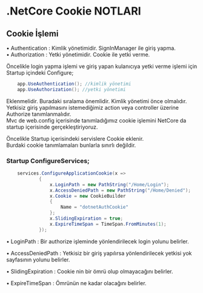 # .NetCore Cookie NOTLARI

## Cookie İşlemi

•	Authentication : Kimlik yönetimidir. SignInManager ile giriş yapma.</br>
•	Authorization : Yetki yönetimidir. Cookie ile yetki verme.</br>

Öncelikle login yapma işlemi ve giriş yapan kulanıcıya yetki verme işlemi için Startup içindeki Configure;	</br>

```csharp
    app.UseAuthentication(); //kimlik yönetimi
    app.UseAuthorization(); //yetki yönetimi

```
Eklenmelidir. Buradaki sıralama önemlidir. Kimlik yönetimi önce olmalıdır.</br>
Yetkisiz giriş yapılmasını istemediğimiz action veya controller üzerine Authorize tanımlanmalıdır.</br>
Mvc de web.config içerisinde tanımladığımız cookie işlemini NetCore da startup içerisinde gerçekleştiriyoruz.</br>

Öncelikle Startup içerisindeki servislere Cookie eklenir.</br>
Burdaki cookie tanımlamaları bunlarla sınırlı değildir.</br>

### Startup ConfigureServices;
```csharp
    services.ConfigureApplicationCookie(x =>
            {
                x.LoginPath = new PathString("/Home/Login");
                x.AccessDeniedPath = new PathString("/Home/Denied");
                x.Cookie = new CookieBuilder
                {
                    Name = "dotnetAuthCookie"
                };
                x.SlidingExpiration = true;
                x.ExpireTimeSpan = TimeSpan.FromMinutes(1);
            });


```

•	LoginPath : Bir authorize işleminde yönlendirilecek login yolunu belirler.</br>

•	AccessDeniedPath : Yetkisiz bir giriş yapılırsa yönlendirilecek yetkisi yok sayfasının yolunu belirler.</br>

•	SlidingExpiration : Cookie nin bir ömrü olup olmayacağını belirler.</br>

•	ExpireTimeSpan : Ömrünün ne kadar olacağını belirler.</br>